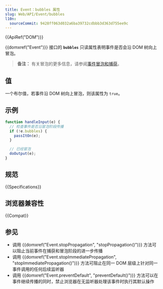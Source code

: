 ```yaml
---
title: Event：bubbles 属性
slug: Web/API/Event/bubbles
l10n:
  sourceCommit: 9428ff063d032a6ba39732cdbbb3d363d755ee9c
---
```


{{ApiRef("DOM")}}

{{domxref("Event")}} 接口的 **`bubbles`** 只读属性表明事件是否会沿 DOM 树向上冒泡。

> **备注：** 有关冒泡的更多信息，请参阅[事件冒泡和捕获](/zh-CN/docs/Learn/JavaScript/Building_blocks/Events#事件冒泡)。

## 值

一个布尔值，若事件沿 DOM 树向上冒泡，则该属性为 `true`。

## 示例

```js
function handleInput(e) {
  // 检查事件是否沿冒泡阶段传播
  if (!e.bubbles) {
    passItOn(e);
  }

  // 已经冒泡
  doOutput(e);
}
```

## 规范

{{Specifications}}

## 浏览器兼容性

{{Compat}}

## 参见

- 调用 {{domxref("Event.stopPropagation", "stopPropagation()")}} 方法可以阻止当前事件在捕获和冒泡阶段的进一步传播
- 调用 {{domxref("Event.stopImmediatePropagation", "stopImmediatePropagation()")}} 方法可阻止在同一 DOM 层级上针对同一事件调用的任何后续监听器
- 调用 {{domxref("Event.preventDefault", "preventDefault()")}} 方法可以在事件继续传播的同时，禁止浏览器在无监听器处理该事件时执行其默认操作
